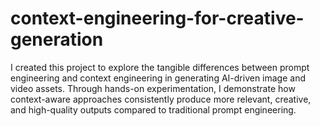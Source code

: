 # context-engineering-for-creative-generation
I created this project to explore the tangible differences between prompt engineering and context engineering in generating AI-driven image and video assets. Through hands-on experimentation, I demonstrate how context-aware approaches consistently produce more relevant, creative, and high-quality outputs compared to traditional prompt engineering.
